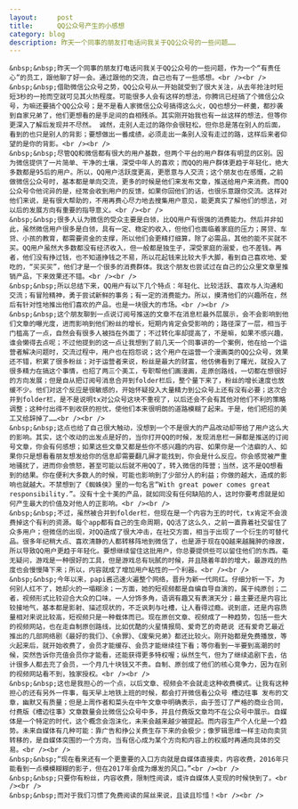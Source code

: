 ```yaml
---
layout:     post
title:      QQ公众号产生的小感想
category: blog
description: 昨天一个同事的朋友打电话问我关于QQ公众号的一些问题……
---
```

    &nbsp;&nbsp;昨天一个同事的朋友打电话问我关于QQ公众号的一些问题，作为一个“有责任心”的员工，跟他聊了好一会。通过跟他的交流，自己也有了一些感想。<br /><br />
    &nbsp;&nbsp;借助微信公众号之势，QQ公众号从一开始就受到了很大关注，从去年抢注时短短3秒的一抢而空就可见其火热程度。可能很多人会有这样的想法，你腾讯已经搞了个微信公众号，为嘛还要搞个QQ公众号；是不是看人家微信公众号搞得这么火，QQ也想分一杯羹，都抄袭到自家兄弟了，他们更想看的是手足间的自相残杀。其实刚开始我也有一丝这样的想法，但等你更深入了解后发现并不尽然。 诚然，走别人走过的路你会很轻松，但你总是落在别人的后面，看到的也只是别人的背影；要想做出一番成绩，必须走出一条别人没有走过的路，这样后来者仰望的是你的背影。<br /><br />
    &nbsp;&nbsp;尽管QQ和微信都有很大的用户基数，但两个平台的用户群体有明显的区别。因为微信提供了一片简单、干净的土壤，深受中年人的喜欢；而QQ的用户群体更趋于年轻化，绝大多数都是95后的用户。所以，QQ用户活跃度更高，更愿意与人交流；这个朋友也在感慨，之前做微信公众号时，基本都是单向交流，更多的时候是他们来发布文章，推送给用户来消费。而QQ公众号令他诧异的是，经常会收到用户的反馈，如果你回他们的话，也很乐意跟你交流。这样对他们来说，是有很大帮助的，不用再费心尽力地去搜集用户意见，能更真实了解他们的想法，对以后的发展方向有重要的指导意义。<br /><br />
    &nbsp;&nbsp;很多人认为微信的受众主要是白领，比QQ用户有很强的消费能力。然后并非如此，虽然微信用户很多是白领，具有一定、稳定的收入，但他们也面临着家庭的压力；房贷、车贷、小孩的教育，都需要资金的支撑，所以他们会更精打细算，除了必需品，其他的能不买就不买。QQ用户虽然大多数都没有经济收入，但一般都是独生子，深受家庭的溺爱，也不差钱。再者，他们没有挣过钱，也不知道挣钱之不易，所以花起钱来比较大手大脚，看到自己喜欢地、爱吃的，“买买买”，他们才是一个很多的消费群体。我这个朋友也尝试过在自己的公众里文章里推销产品，下来效果还不错。<br /><br />
    &nbsp;&nbsp;所以总结下来，QQ用户有以下几个特点：年轻化、比较活跃、喜欢与人沟通和交流；有冒险精神，勇于尝试新鲜的事务；有一定的消费能力。所以，摸清他们的兴趣所在，然后有针对性地推出他们喜欢的产品，也是一块很大的市场。<br /><br />
    &nbsp;&nbsp;这个朋友聊到一点说订阅号推送的文章不在消息栏最外层展示，会不会影响到他们文章的曝光度，进而影响到他们粉丝的增长，短期内肯定会受影响的；路径深了一层，相当于门槛高了一点，自然会有很多人被挡在外面了；不过转化率却提高了，不是嘛，如果不感兴趣，谁会懒得去点呢；不过他提到的这一点让我想到了前几天一个同事讲的一个案例，他在给一个运营者解决问题时，交流过程中，用户也在抱怨说；这个用户在运营一个漫画类的QQ公众号，效果还不错，积累了很多粉丝；对于运营者来说，粉丝是最大的财富，他仿佛看到了曙光，就投入了很多精力在搞这个事情，也招了两三个美工，专职帮他们画漫画，走原创路线，一切都在想很好的方向发展；但是自从把订阅号消息合并到folder栏后，整个量下来了，粉丝的增长速度也放缓不少。他们对这个反应是很敏感的，开始怀疑投入大量精力到公众号上还有没有必要；这次合并到folder栏，是不是说明tx对公众号这块不重视了，以后还会不会有其他对他们不利的策略调整；这种付出得不到收获的担忧，使他们本来很明朗的道路模糊了起来。于是，他们把招的美工又给辞掉了……<br /><br />
    &nbsp;&nbsp;这点也给了自己很大触动，没想到一个不是很大的产品改动却带给了用户这么大的影响。其实，这个改动的出发点是好的，当你打开QQ的时候，发现消息栏一屏都是推送的订阅号文章，你会有何感想；如果这些文章又都是些你不感兴趣的内容、如果你是一个洁癖的人、如果你只是想看看朋友想发给你的信息却需要翻几屏才能找到，你会是什么反应。你会感觉被严重地骚扰了，进而你会愤怒，甚至可能以后就不用QQ了，转入微信的阵营；当然，这不是QQ想看到的结果。你在便利大多数人的时候，可能也影响到了少部分人的利益；你做的越大，造成的影响也就越大。不禁想到了《蜘蛛侠》里的一句名言“With great power comes great responsibility.”。没有十全十美的产品，就如同没有任何缺陷的人，这时你要考虑就是如何产生最大的价值及对他人的正影响。<br /><br />
    &nbsp;&nbsp;不过，虽然被合并到folder栏，但现在是一个内容为王的时代，tx肯定不会浪费掉这个有利的资源。每个app都有自己的生命周期，QQ活了这么久，之前一直靠着社交留住了众多用户；但微信的出现，对QQ造成了很大冲击，在社交方面，相当于出现了一个衍生的可替代品。很多年纪稍大点、喜欢清静的人都转移阵地到微信了，也是源于现在QQ越来越臃肿的缘故，所以导致QQ用户更趋于年轻化。要想继续留住这批用户，你总要提供些可以留住他们的东西。毫无疑问，游戏是一种很好的工具，但是游戏总有玩腻的时候，并且随着年龄的增大，最游戏的热度也会慢慢降下来；所以，内容就成了增加用户粘性的一个利器。<br /><br />
    &nbsp;&nbsp;今年以来，papi酱迅速火遍整个网络，晋升为新一代网红。仔细分析一下，为何别人红不了，她却火的一塌糊涂；一方面，她的短视频都是自编自导自演的，属于纯原创；二者，视频形式比较迎合大众的口味，一人分饰多角，语调有趣又有表演天分；最主要还是内容比较接地气，基本都是影射、描述现状的，不乏讽刺与吐槽，让人看得过瘾。说到底，还是内容质量相对来说比较高，短视频只是一种载体而已。现在原创文章、视频成了一种趋势，包括一些大的视频网站，也在走自制原创路线，比如优酷的火星情报局、爱奇艺的奇葩说 还有爱奇艺最近推出的几部网络剧《最好的我们》、《余罪》、《废柴兄弟》都还比较火。刚开始都是免费播放，等火起来后，就开始收费了，会员才能缓存、会员才能继续往下看；等你看到一半要到高潮的时候，突然告诉你充值会员你才能看，还能获得更多特权喔；纵然生气，但为了继续追剧下去，估计很多人都去充了会员，一个月几十块钱又不贵。自制、原创成了他们的核心竞争力，因为在别的视频网站看不到，独家授权。<br /><br />
    &nbsp;&nbsp;这也是我担心的一个点，以后文章、视频会不会就走这种收费模式。让我有这种担心的还有另外一件事，每天早上地铁上班的时候，都会打开微信看公众号 槽边往事 发布的文章，幽默又有质量；但是上周作者和菜头在中午文章中明确表示，由于签订了严格的商业合同，付费版《槽边往事》文章数量会比微信公众号中多，并且付费版文章均不在公众号中展示。自媒体是一个特定的时代，这个概念会泡沫化，未来会越来越少被提起。而内容生产个人化是一个趋势。未来自媒体有几种可能：靠广告和挣公关费生存下来的会极少；像罗辑思维一样主动向卖货转移的，是自媒体突围的一个方向，当有信心成为某个方向和内容上的权威时再通向具体的交易。<br /><br />
    &nbsp;&nbsp;“现在看来还有一个更重要的入口方向就是自媒体直接卖，内容收费，2016年只能看到一点模模糊糊的影子，但在2017年会成为爆发的风口。”<br /><br />
    &nbsp;&nbsp;只要你有粉丝，内容收费，限制性阅读，或许自媒体人变现的时候快到了。<br /><br />
    &nbsp;&nbsp;而对于我们习惯了免费阅读的屌丝来说，且读且珍惜！<br /><br />
